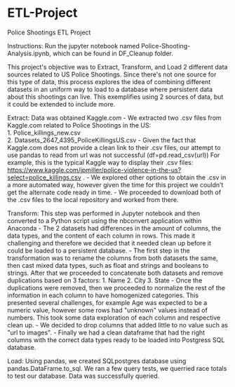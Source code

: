 # ETL-Project

Police Shootings ETL Project

Instructions: Run the jupyter notebook named Police-Shooting-Analysis.ipynb, which can be found in DF_Cleanup folder.

This project's objective was to Extract, Transform, and Load 2 different data sources related to US Police Shootings. Since there's not one source for this type of data,  this process explores the idea of combining different datasets in an uniform way to load to a database where persistent data about this shootings can live. This exemplifies using 2 sources of data, but it could be extended to include more.


Extract: Data was obtained Kaggle.com 
	- We extracted two .csv files from Kaggle.com related to Police Shootings in the US:	
		1. Police_killings_new.csv		
		2. Datasets_2647_4395_PoliceKillingsUS.csv
	- Given the fact that Kaggle.com does not provide a clean link to their .csv files, our attempt to use pandas to read from url was not successful (df=pd.read_csv(url))
	For example, this is the typical Kaggle way to display their .csv files: https://www.kaggle.com/jpmiller/police-violence-in-the-us?select=police_killings.csv . 
	- We explored other options to obtain the .csv in a more automated way, however given the time for this project we couldn’t get the alternate code ready in time.
	- We proceeded to download both of the .csv files to the local repository and worked from there. 

Transform: This step was performed in Jupyter notebook and then converted to a Python script using the nbconvert application within Anaconda
	- The 2 datasets had differences in the amount of columns, the data types, and the content of each column in rows. This made it challenging and therefore we decided that it needed clean up before it could be loaded to a persistent database.
	- The first step in the transformation was to rename the columns from both datasets the same, then cast mixed data types, such as float and strings and booleans to strings. After that we proceeded to concatenate both datasets and remove duplications based on 3 factors:
		1. Name
		2. City
		3. State
	- Once the duplications were removed, then we proceeded to normalize the rest of the information in each column to have homogenized categories. This presented several challenges, for example Age was expected to be a numeric value, however some rows had "unknown" values instead of numbers. This took some data exploration of each column and respective clean up.
	- We decided to drop columns that added little to no value such as "url to images".
	- Finally we had a clean dataframe that had the right columns with the correct data types ready to be loaded into Postgress SQL database.

Load:
	Using pandas, we created SQLpostgres database using pandas.DataFrame.to_sql. We ran a few query tests, we querried race totals to test our database. Data was successfully queried. 
	

